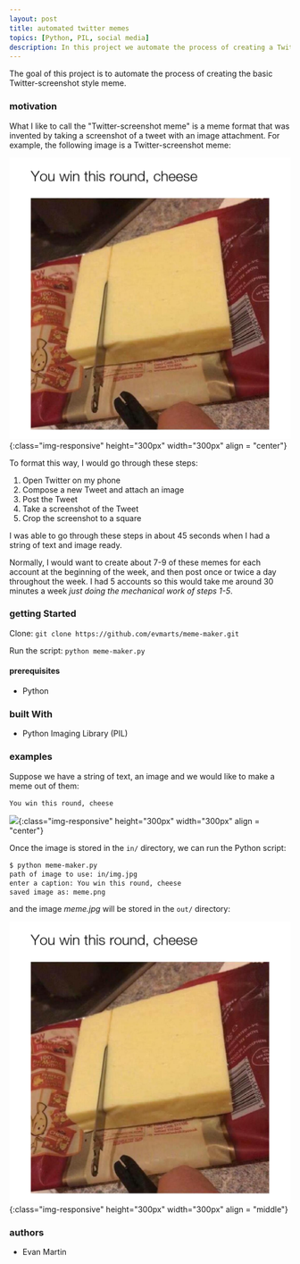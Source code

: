 ```yaml
---
layout: post
title: automated twitter memes
topics: [Python, PIL, social media]
description: In this project we automate the process of creating a Twitter-screenshot meme. The goal of this project is to create an interface that we can use to automate the process of making memes given a collection of (string, image) tuples.
---
```


The goal of this project is to automate the process of creating the basic Twitter-screenshot style meme.

### motivation

What I like to call the "Twitter-screenshot meme" is a meme format that was invented by taking a screenshot of a tweet with an image attachment. For example, the following image is a Twitter-screenshot meme: 

![](img/figs/meme-maker/meme.png){:class="img-responsive" height="300px" width="300px" align = "center"}

To format this way, I would go through these steps:

1. Open Twitter on my phone
2. Compose a new Tweet and attach an image
3. Post the Tweet
4. Take a screenshot of the Tweet
5. Crop the screenshot to a square

I was able to go through these steps in about 45 seconds when I had a string of text and image ready.

Normally, I would want to create about 7-9 of these memes for each account at the beginning of the week, and then post once or twice a day throughout the week. I had 5 accounts so this would take me around 30 minutes a week *just doing the mechanical work of steps 1-5*. 

### getting Started

Clone:
```git clone https://github.com/evmarts/meme-maker.git```

Run the script:
```python meme-maker.py```

#### prerequisites

- Python

### built With

* Python Imaging Library (PIL)

### examples

Suppose we have a string of text, an image and we would like to make a meme out of them:

```
You win this round, cheese
```
![](img/figs/meme-maker/img.jpg){:class="img-responsive" height="300px" width="300px" align = "center"}

Once the image is stored in the  ```in/``` directory, we can run the Python script: 

~~~
$ python meme-maker.py
path of image to use: in/img.jpg
enter a caption: You win this round, cheese
saved image as: meme.png
~~~

and the image *meme.jpg* will be stored in the ```out/``` directory:

![](img/figs/meme-maker/meme.png){:class="img-responsive" height="300px" width="300px" align = "middle"}

### authors

* Evan Martin
